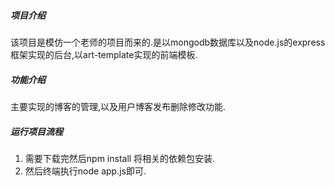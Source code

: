 ##### 项目介绍

该项目是模仿一个老师的项目而来的.是以mongodb数据库以及node.js的express框架实现的后台,以art-template实现的前端模板.

##### 功能介绍

主要实现的博客的管理,以及用户博客发布删除修改功能.

##### 运行项目流程

1. 需要下载完然后npm install 将相关的依赖包安装.
2. 然后终端执行node app.js即可.